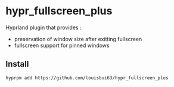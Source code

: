 # hypr_fullscreen_plus
Hyprland plugin that provides :
  - preservation of window size after exitting fullscreen
  - fullscreen support for pinned windows
## Install
```
hyprpm add https://github.com/louisbui63/hypr_fullscreen_plus

```
